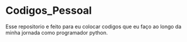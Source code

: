 # Codigos_Pessoal
Esse repositorio e feito para eu colocar codigos que eu faço ao longo da minha jornada como programador python.
